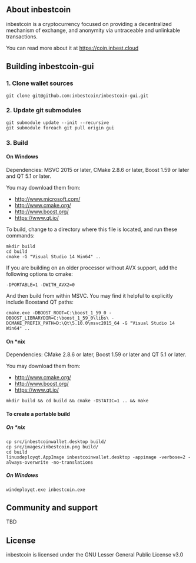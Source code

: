 ## About inbestcoin

inbestcoin is a cryptocurrency focused on providing a decentralized mechanism of exchange, and anonymity via untraceable and unlinkable transactions.

You can read more about it at https://coin.inbest.cloud

## Building inbestcoin-gui

### 1. Clone wallet sources

```
git clone git@github.com:inbestcoin/inbestcoin-gui.git
```

### 2. Update git submodules

```
git submodule update --init --recursive
git submodule foreach git pull origin gui
```

### 3. Build

#### On Windows

Dependencies: MSVC 2015 or later, CMake 2.8.6 or later, Boost 1.59 or later and QT 5.1 or later.

You may download them from:

* http://www.microsoft.com/
* http://www.cmake.org/
* http://www.boost.org/
* https://www.qt.io/

To build, change to a directory where this file is located, and run these commands:
```
mkdir build
cd build
cmake -G "Visual Studio 14 Win64" ..
```

If you are building on an older processor without AVX support, add the following options to cmake:
```
-DPORTABLE=1 -DWITH_AVX2=0
```

And then build from within MSVC. You may find it helpful to explicitly include Boostand QT paths:
```
cmake.exe -DBOOST_ROOT=C:\boost_1_59_0 -DBOOST_LIBRARYDIR=C:\boost_1_59_0\libs\ -DCMAKE_PREFIX_PATH=D:\Qt\5.10.0\msvc2015_64 -G "Visual Studio 14 Win64" ..
```

#### On *nix

Dependencies: CMake 2.8.6 or later, Boost 1.59 or later and QT 5.1 or later.

You may download them from:

* http://www.cmake.org/
* http://www.boost.org/
* https://www.qt.io/

```
mkdir build && cd build && cmake -DSTATIC=1 .. && make
```

#### To create a portable build

##### On *nix

```
cp src/inbestcoinwallet.desktop build/
cp src/images/inbestcoin.png build/
cd build
linuxdeployqt.AppImage inbestcoinwallet.desktop -appimage -verbose=2 -always-overwrite -no-translations
```

##### On Windows

```
windeployqt.exe inbestcoin.exe
```

## Community and support

TBD

## License

inbestcoin is licensed under the GNU Lesser General Public License v3.0
